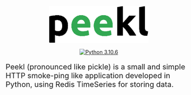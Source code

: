 <div align=center>
<img src="./logo.png" height="100"/>

</br>

[![Python 3.10.6](https://img.shields.io/badge/python-3.10.6-blue.svg)](https://www.python.org/downloads/release/python-3106/)



</div>

<p style="font-size: 20px"> 
	Peekl (pronounced like pickle) is a small and simple HTTP smoke-ping like application developed in Python, using Redis TimeSeries for storing data.
</p>